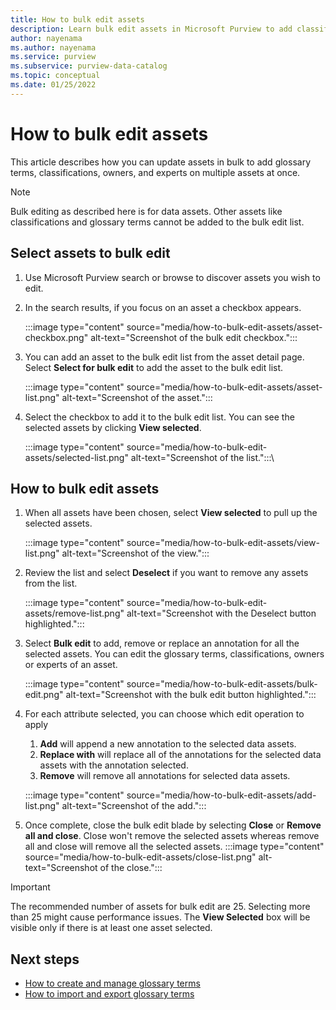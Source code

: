 ```yaml
---
title: How to bulk edit assets
description: Learn bulk edit assets in Microsoft Purview to add classifications, glossary terms, and modify contacts on multiple assets at once.
author: nayenama
ms.author: nayenama
ms.service: purview
ms.subservice: purview-data-catalog
ms.topic: conceptual
ms.date: 01/25/2022
---
```


# How to bulk edit assets

This article describes how you can update assets in bulk to add glossary terms, classifications, owners, and experts on multiple assets at once.

>[!NOTE]
>Bulk editing as described here is for data assets. Other assets like classifications and glossary terms cannot be added to the bulk edit list.

## Select assets to bulk edit

1. Use Microsoft Purview search or browse to discover assets you wish to edit.

1. In the search results, if you focus on an asset a checkbox appears.

   :::image type="content" source="media/how-to-bulk-edit-assets/asset-checkbox.png" alt-text="Screenshot of the bulk edit checkbox.":::

1. You can add an asset to the bulk edit list from the asset detail page. Select **Select for bulk edit** to add the asset to the bulk edit list.

   :::image type="content" source="media/how-to-bulk-edit-assets/asset-list.png" alt-text="Screenshot of the asset.":::

1. Select the checkbox to add it to the bulk edit list. You can see the selected assets by clicking **View selected**.

   :::image type="content" source="media/how-to-bulk-edit-assets/selected-list.png" alt-text="Screenshot of the list.":::\

## How to bulk edit assets

1. When all assets have been chosen, select **View selected** to pull up the selected assets.

    :::image type="content" source="media/how-to-bulk-edit-assets/view-list.png" alt-text="Screenshot of the view.":::

1. Review the list and select **Deselect** if you want to remove any assets from the list.

    :::image type="content" source="media/how-to-bulk-edit-assets/remove-list.png" alt-text="Screenshot with the Deselect button highlighted.":::

1. Select **Bulk edit** to add, remove or replace an annotation for all the selected assets. You can edit the glossary terms, classifications, owners or experts of an asset.

    :::image type="content" source="media/how-to-bulk-edit-assets/bulk-edit.png" alt-text="Screenshot with the bulk edit button highlighted.":::

1. For each attribute selected, you can choose which edit operation to apply
    1. **Add** will append a new annotation to the selected data assets.
    1. **Replace with** will replace all of the annotations for the selected data assets with the annotation selected.
    1. **Remove** will remove all annotations for selected data assets.
   
    :::image type="content" source="media/how-to-bulk-edit-assets/add-list.png" alt-text="Screenshot of the add.":::

1. Once complete, close the bulk edit blade by selecting **Close** or **Remove all and close**. Close won't remove the selected assets whereas remove all and close will remove all the selected assets.
    :::image type="content" source="media/how-to-bulk-edit-assets/close-list.png" alt-text="Screenshot of the close.":::

> [!Important]
> The recommended number of assets for bulk edit are 25. Selecting more than 25 might cause performance issues.
> The **View Selected** box will be visible only if there is at least one asset selected.

## Next steps

- [How to create and manage glossary terms](how-to-create-manage-glossary-term.md)
- [How to import and export glossary terms](how-to-import-export-glossary.md)
